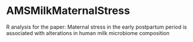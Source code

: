 # AMSMilkMaternalStress
R analysis for the paper: Maternal stress in the early postpartum period is associated with alterations in human milk microbiome composition
